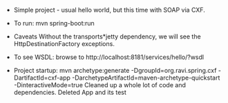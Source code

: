 - Simple project - usual hello world, but this time with SOAP via CXF. 


* To run:
mvn spring-boot:run

* Caveats
Without the transports*jetty dependency, we will see the HttpDestinationFactory exceptions.


- To see WSDL: 
browse to http://localhost:8181/services/hello/?wsdl

* Project startup:
mvn archetype:generate -DgroupId=org.ravi.spring.cxf -DartifactId=cxf-app -DarchetypeArtifactId=maven-archetype-quickstart -DinteractiveMode=true
Cleaned up a whole lot of code and dependencies.
Deleted App and its test

